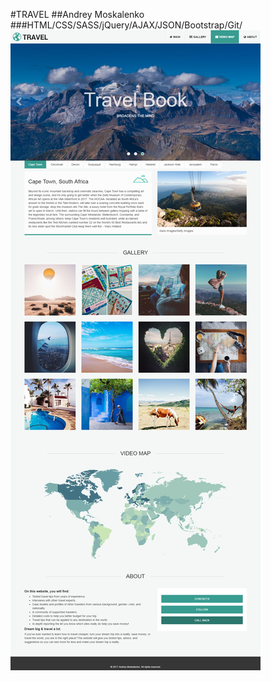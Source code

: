 #TRAVEL
##Andrey Moskalenko
###HTML/CSS/SASS/jQuery/AJAX/JSON/Bootstrap/Git/
![](https://raw.githubusercontent.com/moskalenko95/project_travel/master/view/screen_desktop.png)
